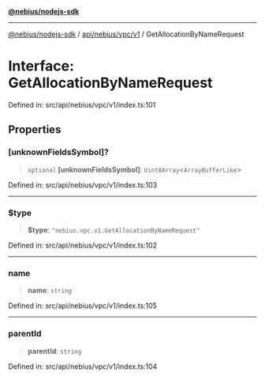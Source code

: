[**@nebius/nodejs-sdk**](../../../../../README.md)

---

[@nebius/nodejs-sdk](../../../../../README.md) / [api/nebius/vpc/v1](../README.md) / GetAllocationByNameRequest

# Interface: GetAllocationByNameRequest

Defined in: src/api/nebius/vpc/v1/index.ts:101

## Properties

### \[unknownFieldsSymbol\]?

> `optional` **\[unknownFieldsSymbol\]**: `Uint8Array`\<`ArrayBufferLike`\>

Defined in: src/api/nebius/vpc/v1/index.ts:103

---

### $type

> **$type**: `"nebius.vpc.v1.GetAllocationByNameRequest"`

Defined in: src/api/nebius/vpc/v1/index.ts:102

---

### name

> **name**: `string`

Defined in: src/api/nebius/vpc/v1/index.ts:105

---

### parentId

> **parentId**: `string`

Defined in: src/api/nebius/vpc/v1/index.ts:104
